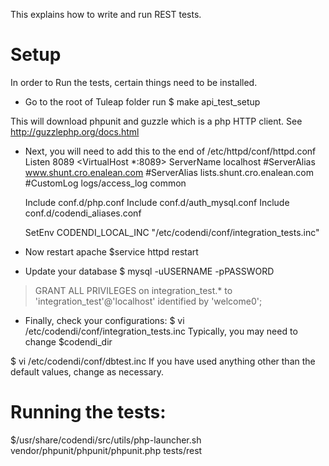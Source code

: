 This explains how to write and run REST tests.

# Setup
In order to Run the tests, certain things need to be installed.

- Go to the root of Tuleap folder run
$ make api_test_setup

This will download phpunit and guzzle which is a php HTTP client.
See http://guzzlephp.org/docs.html

- Next, you will need to add this to the end of /etc/httpd/conf/httpd.conf
Listen 8089
<VirtualHost *:8089>
    ServerName localhost
    #ServerAlias www.shunt.cro.enalean.com
    #ServerAlias lists.shunt.cro.enalean.com
    #CustomLog logs/access_log common

    Include conf.d/php.conf
    Include conf.d/auth_mysql.conf
    Include conf.d/codendi_aliases.conf

    SetEnv CODENDI_LOCAL_INC "/etc/codendi/conf/integration_tests.inc"
</VirtualHost>

- Now restart apache
$service httpd restart

- Update your database
$ mysql -uUSERNAME -pPASSWORD
> GRANT ALL PRIVILEGES on integration_test.* to 'integration_test'@'localhost' identified by 'welcome0';

- Finally, check your configurations:
$ vi /etc/codendi/conf/integration_tests.inc
Typically, you may need to change $codendi_dir

$ vi /etc/codendi/conf/dbtest.inc
If you have used anything other than the default values, change as necessary.

# Running the tests:
$/usr/share/codendi/src/utils/php-launcher.sh vendor/phpunit/phpunit/phpunit.php tests/rest